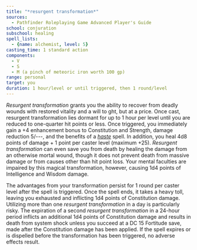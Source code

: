 ```yaml
---
title: "*resurgent transformation*"
sources:
  - Pathfinder Roleplaying Game Advanced Player's Guide
school: conjuration
subschool: healing
spell_lists:
  - {name: alchemist, level: 5}
casting_time: 1 standard action
components:
  - V
  - S
  - M (a pinch of meteoric iron worth 100 gp)
range: personal
target: you
duration: 1 hour/level or until triggered, then 1 round/level
---
```


*Resurgent transformation* grants you the ability to recover from deadly wounds with restored vitality and a will to  ght, but at a price. Once cast, resurgent transformation lies dormant for up to 1 hour per level until you are reduced to one-quarter hit points or less. Once triggered, you immediately gain a +4 enhancement bonus to Constitution and Strength, damage reduction 5/---, and the benefits of a [*haste*](/spells/haste/) spell. In addition, you heal 4d8 points of damage + 1 point per caster level (maximum +25). *Resurgent transformation* can even save you from death by healing the damage from an otherwise mortal wound, though it does not prevent death from massive damage or from causes other than hit point loss. Your mental faculties are impaired by this magical transformation, however, causing 1d4 points of Intelligence and Wisdom damage.

The advantages from your transformation persist for 1 round per caster level after the spell is triggered. Once the spell ends, it takes a heavy toll, leaving you exhausted and inflicting 1d4 points of Constitution damage. Utilizing more than one *resurgent transformation* in a day is particularly risky. The expiration of a second *resurgent transformation* in a 24-hour period inflicts an additional 1d4 points of Constitution damage and results in death from system shock unless you succeed at a DC 15 Fortitude save, made after the Constitution damage has been applied.
If the spell expires or is dispelled before the transformation has been triggered, no adverse effects result.


